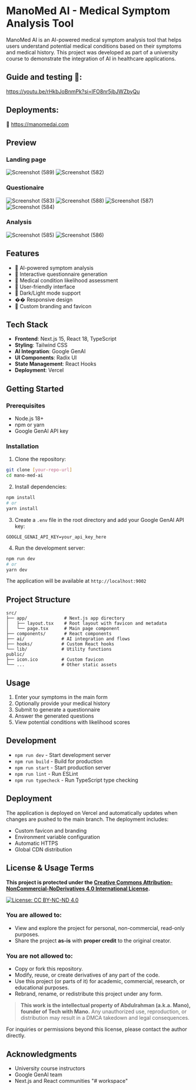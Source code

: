 # ManoMed AI - Medical Symptom Analysis Tool

ManoMed AI is an AI-powered medical symptom analysis tool that helps users understand potential medical conditions based on their symptoms and medical history. This project was developed as part of a university course to demonstrate the integration of AI in healthcare applications.
 
## Guide and testing 📼: 
 
 https://youtu.be/rHkbJoBnmPk?si=lFO8nr5jbJWZbyQu

## Deployments:
 
 🔗 https://manomedai.com
 
## Preview

### Landing page 
![Screenshot (589)](https://github.com/user-attachments/assets/262d3445-8097-4003-a325-3bef59417f2b)
![Screenshot (582)](https://github.com/user-attachments/assets/3d396d8b-c05e-432d-8d7f-32bef332f32a)


### Questionaire
![Screenshot (583)](https://github.com/user-attachments/assets/c5b48f64-015b-4cec-bff2-db10c6df908e)
![Screenshot (588)](https://github.com/user-attachments/assets/04261959-3fd0-4dc5-abab-726dd268981f)
![Screenshot (587)](https://github.com/user-attachments/assets/5cf76c15-0541-4830-b7b6-1fa97aa94ef7)
![Screenshot (584)](https://github.com/user-attachments/assets/02672aca-6309-4ca1-8295-bceeb6dfc6ae)

### Analysis
![Screenshot (585)](https://github.com/user-attachments/assets/067a5ce6-eca0-44d2-b27e-b653d4337138)
![Screenshot (586)](https://github.com/user-attachments/assets/e97115ad-7e21-4087-b9ed-f61de1c983bf)

## Features

- 🤖 AI-powered symptom analysis
- 📝 Interactive questionnaire generation
- 🏥 Medical condition likelihood assessment
- 💬 User-friendly interface
- 🌙 Dark/Light mode support
- �� Responsive design
- 🎨 Custom branding and favicon

## Tech Stack

- **Frontend**: Next.js 15, React 18, TypeScript
- **Styling**: Tailwind CSS
- **AI Integration**: Google GenAI
- **UI Components**: Radix UI
- **State Management**: React Hooks
- **Deployment**: Vercel

## Getting Started

### Prerequisites

- Node.js 18+ 
- npm or yarn
- Google GenAI API key

### Installation

1. Clone the repository:
```bash
git clone [your-repo-url]
cd mano-med-ai
```

2. Install dependencies:
```bash
npm install
# or
yarn install
```

3. Create a `.env` file in the root directory and add your Google GenAI API key:
```
GOOGLE_GENAI_API_KEY=your_api_key_here
```

4. Run the development server:
```bash
npm run dev
# or
yarn dev
```

The application will be available at `http://localhost:9002`

## Project Structure

```
src/
├── app/              # Next.js app directory
│   ├── layout.tsx    # Root layout with favicon and metadata
│   └── page.tsx      # Main page component
├── components/       # React components
├── ai/              # AI integration and flows
├── hooks/           # Custom React hooks
└── lib/             # Utility functions
public/
├── icon.ico         # Custom favicon
└── ...              # Other static assets
```

## Usage

1. Enter your symptoms in the main form
2. Optionally provide your medical history
3. Submit to generate a questionnaire
4. Answer the generated questions
5. View potential conditions with likelihood scores

## Development

- `npm run dev` - Start development server
- `npm run build` - Build for production
- `npm run start` - Start production server
- `npm run lint` - Run ESLint
- `npm run typecheck` - Run TypeScript type checking

## Deployment

The application is deployed on Vercel and automatically updates when changes are pushed to the main branch. The deployment includes:

- Custom favicon and branding
- Environment variable configuration
- Automatic HTTPS
- Global CDN distribution

## License & Usage Terms

**This project is protected under the [Creative Commons Attribution-NonCommercial-NoDerivatives 4.0 International License](https://creativecommons.org/licenses/by-nc-nd/4.0/).**

[![License: CC BY-NC-ND 4.0](https://img.shields.io/badge/License-CC%20BY--NC--ND%204.0-lightgrey.svg)](https://creativecommons.org/licenses/by-nc-nd/4.0/)

### You are allowed to:
- View and explore the project for personal, non-commercial, read-only purposes.
- Share the project **as-is** with **proper credit** to the original creator.

### You are **not** allowed to:
- Copy or fork this repository.
- Modify, reuse, or create derivatives of any part of the code.
- Use this project (or parts of it) for academic, commercial, research, or educational purposes.
- Rebrand, rename, or redistribute this project under any form.

> **This work is the intellectual property of Abdulrahman (a.k.a. Mano), founder of Tech with Mano.**
> Any unauthorized use, reproduction, or distribution may result in a DMCA takedown and legal consequences.

For inquiries or permissions beyond this license, please contact the author directly.

## Acknowledgments

- University course instructors
- Google GenAI team
- Next.js and React communities
"# workspace" 
